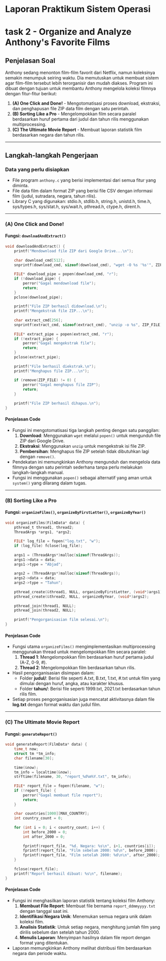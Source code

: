 
# Laporan Praktikum Sistem Operasi

# task 2 - Organize and Analyze Anthony's Favorite Films

## Penjelasan Soal
Anthony sedang menonton film-film favorit dari Netflix, namun koleksinya semakin menumpuk seiring waktu. Dia memutuskan untuk membuat sistem agar film-film tersebut lebih terorganisir dan mudah diakses. Program ini dibuat dengan tujuan untuk membantu Anthony mengelola koleksi filmnya dengan fitur-fitur berikut:

1. **(A) One Click and Done!** - Mengotomatisasi proses download, ekstraksi, dan penghapusan file ZIP data film dengan satu perintah.
2. **(B) Sorting Like a Pro** - Mengelompokkan film secara paralel berdasarkan huruf pertama dari judul dan tahun rilis menggunakan multiprocessing.
3. **(C) The Ultimate Movie Report** - Membuat laporan statistik film berdasarkan negara dan tahun rilis.

---

## Langkah-langkah Pengerjaan

### Data yang perlu disiapkan
- File program `anthony.c` yang berisi implementasi dari semua fitur yang diminta.
- File data film dalam format ZIP yang berisi file CSV dengan informasi film (judul, sutradara, negara, tahun rilis).
- Library C yang digunakan: stdio.h, stdlib.h, string.h, unistd.h, time.h, sys/types.h, sys/stat.h, sys/wait.h, pthread.h, ctype.h, dirent.h.

---

### **(A) One Click and Done!**
#### **Fungsi: `downloadAndExtract()`**
```c
void downloadAndExtract() {
    printf("Mendownload file ZIP dari Google Drive...\n");
    
    char download_cmd[512];
    snprintf(download_cmd, sizeof(download_cmd), "wget -O %s '%s'", ZIP_FILE, ZIP_URL);
    
    FILE* download_pipe = popen(download_cmd, "r");
    if (!download_pipe) {
        perror("Gagal mendownload file");
        return;
    }
    pclose(download_pipe);
    
    printf("File ZIP berhasil didownload.\n");
    printf("Mengekstrak file ZIP...\n");
    
    char extract_cmd[256];
    snprintf(extract_cmd, sizeof(extract_cmd), "unzip -o %s", ZIP_FILE);
    
    FILE* extract_pipe = popen(extract_cmd, "r");
    if (!extract_pipe) {
        perror("Gagal mengekstrak file");
        return;
    }
    pclose(extract_pipe);
    
    printf("File berhasil diekstrak.\n");
    printf("Menghapus file ZIP...\n");
    
    if (remove(ZIP_FILE) != 0) {
        perror("Gagal menghapus file ZIP");
        return;
    }
    
    printf("File ZIP berhasil dihapus.\n");
}
```

#### **Penjelasan Code**
- Fungsi ini mengotomatisasi tiga langkah penting dengan satu panggilan:
  1. **Download**: Menggunakan `wget` melalui `popen()` untuk mengunduh file ZIP dari Google Drive.
  2. **Ekstraksi**: Menggunakan `unzip` untuk mengekstrak isi file ZIP.
  3. **Pembersihan**: Menghapus file ZIP setelah tidak dibutuhkan lagi dengan `remove()`.
- Pendekatan ini memungkinkan Anthony mengunduh dan mengelola data filmnya dengan satu perintah sederhana tanpa perlu melakukan langkah-langkah manual.
- Fungsi ini menggunakan `popen()` sebagai alternatif yang aman untuk `system()` yang dilarang dalam tugas.

---

### **(B) Sorting Like a Pro**
#### **Fungsi: `organizeFilms()`, `organizeByFirstLetter()`, `organizeByYear()`**

```c
void organizeFilms(FilmData* data) {
    pthread_t thread1, thread2;
    ThreadArgs *args1, *args2;
    
    FILE* log_file = fopen("log.txt", "w");
    if (log_file) fclose(log_file);
    
    args1 = (ThreadArgs*)malloc(sizeof(ThreadArgs));
    args1->data = data;
    args1->type = "Abjad";
    
    args2 = (ThreadArgs*)malloc(sizeof(ThreadArgs));
    args2->data = data;
    args2->type = "Tahun";
    
    pthread_create(&thread1, NULL, organizeByFirstLetter, (void*)args1);
    pthread_create(&thread2, NULL, organizeByYear, (void*)args2);
    
    pthread_join(thread1, NULL);
    pthread_join(thread2, NULL);
    
    printf("Pengorganisasian film selesai.\n");
}
```

#### **Penjelasan Code**
- Fungsi utama `organizeFilms()` mengimplementasikan multiprocessing menggunakan thread untuk mengelompokkan film secara paralel:
  1. **Thread 1**: Mengelompokkan film berdasarkan huruf pertama judul (A-Z, 0-9, #).
  2. **Thread 2**: Mengelompokkan film berdasarkan tahun rilis.
- Hasil pengorganisasian disimpan dalam:
  - Folder **judul/**: Berisi file seperti A.txt, B.txt, 1.txt, #.txt untuk film yang dimulai dengan huruf, angka, atau karakter khusus.
  - Folder **tahun/**: Berisi file seperti 1999.txt, 2021.txt berdasarkan tahun rilis film.
- Setiap proses pengorganisasian juga mencatat aktivitasnya dalam file **log.txt** dengan format waktu dan judul film.

---

### **(C) The Ultimate Movie Report**
#### **Fungsi: `generateReport()`**

```c
void generateReport(FilmData* data) {
    time_t now;
    struct tm *tm_info;
    char filename[30];
    
    time(&now);
    tm_info = localtime(&now);
    strftime(filename, 30, "report_%d%m%Y.txt", tm_info);
    
    FILE* report_file = fopen(filename, "w");
    if (!report_file) {
        perror("Gagal membuat file report");
        return;
    }
    
    char countries[1000][MAX_COUNTRY];
    int country_count = 0;
        
    for (int i = 0; i < country_count; i++) {
        int before_2000 = 0;
        int after_2000 = 0;
                
        fprintf(report_file, "%d. Negara: %s\n", i+1, countries[i]);
        fprintf(report_file, "Film sebelum 2000: %d\n", before_2000);
        fprintf(report_file, "Film setelah 2000: %d\n\n", after_2000);
    }
    
    fclose(report_file);
    printf("Report berhasil dibuat: %s\n", filename);
}
```

#### **Penjelasan Code**
- Fungsi ini menghasilkan laporan statistik tentang koleksi film Anthony:
  1. **Membuat File Report**: Membuat file bernama `report_ddmmyyyy.txt` dengan tanggal saat ini.
  2. **Identifikasi Negara Unik**: Menemukan semua negara unik dalam koleksi film.
  3. **Analisis Statistik**: Untuk setiap negara, menghitung jumlah film yang dirilis sebelum dan setelah tahun 2000.
  4. **Menulis Laporan**: Menyimpan hasilnya dalam file report dengan format yang ditentukan.
- Laporan memungkinkan Anthony melihat distribusi film berdasarkan negara dan periode waktu.
